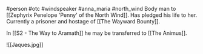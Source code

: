 #person #otc #windspeaker #anna_maria #north_wind 
Body man to [[Zephyrix Penelope 'Penny' of the North Wind]].  Has pledged his life to her. Currently a prisoner and hostage of [[The Wayward Bounty]].

In [[S2 - The Way to Aramath]] he may be transferred to [[The Animus]].

![[Jaques.jpg]]